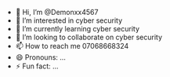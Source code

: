 - 👋 Hi, I’m @Demonxx4567
- 👀 I’m interested in cyber security 
- 🌱 I’m currently learning cyber security 
- 💞️ I’m looking to collaborate on cyber security 
- 📫 How to reach me 07068668324 
- 😄 Pronouns: ...
- ⚡ Fun fact: ...

<!---
Demonxx4567/Demonxx4567 is a ✨ special ✨ repository because its `README.md` (this file) appears on your GitHub profile.
You can click the Preview link to take a look at your changes.
--->
